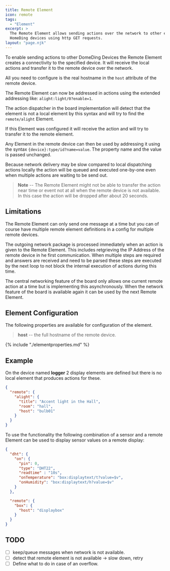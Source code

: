 ```yaml
---
title: Remote Element
icon: remote
tags:
  - "Element"
excerpt: >
  The Remote Element allows sending actions over the network to other elements in
  HomeDing devices using http GET requests.
layout: "page.njk"
---
```


To enable sending actions to other DomeDing Devices the Remote Element creates a connectivity to
the specified device. It will receive the local actions and transfer it to the remote device
over the network.

All you need to configure is the real hostname in the `host` attribute of the remote device.

The Remote Element can now be addressed in actions using the extended addressing like:
`alight:light/0?enable=1`.

The action dispatcher in the board implementation will detect that the element is not a local
element by this syntax and will try to find the `remote/alight` Element.

If this Element was configured it will receive the action and will try to transfer it to the
remote element.

Any Element in the remote device can then be used by addressing it using the syntax
`{device}:type/id?name=value`. The property name and the value is passed unchanged.

Because network delivery may be slow compared to local dispatching actions locally the action will
be queued and executed one-by-one even when multiple actions are waiting to be send out.

> **Note** -- The Remote Element might not be able to transfer the action near time or event not
> at all when the remote device is not available. In this case the action will be dropped after
> about 20 seconds.

## Limitations

The Remote Element can only send one message at a time but you can of course have multiple
remote element definitions in a config for multiple remote devices.

The outgoing network package is processed immediately when an action is given to the Remote
Element. This includes retgrieving the IP Address of the remote device in he first
communication. When multiple steps are required and answers are received and need to be parsed
these steps are executed by the next loop to not block the internal execution of actions during
this time.

The central networking feature of the board only allows one current remote action at a time but
is implementing this asynchronously. When the network feature of the board is available again it
can be used by the next Remote Element.


## Element Configuration

The following properties are available for configuration of the element.

<object data="/element.svg?remote" type="image/svg+xml"></object>

> **host** -- the full hostname of the remote device.

{% include "./elementproperties.md" %}


## Example

On the device named **logger** 2 display elements are defined but there is no local element that
produces actions for these.

``` json
{
  "remote": {
    "alight": {
      "title": "Accent light in the Hall",
      "room": "hall",
      "host": "bulb01"
    }
  }
}
```

To use the functionality the following combination of a sensor and a remote Element can be used
to display sensor values on a remote display:

``` json
{
  "dht": {
    "on": {
      "pin": 0,
      "type": "DHT22",
      "readtime" : "10s",
      "onTemperature": "box:displaytext/t?value=$v",
      "onHumidity": "box:displaytext/h?value=$v"
    }
  },

  "remote": {
    "box": {
      "host": "displaybox"
    }
  }
}
```

## TODO

* [ ] keep/queue messages when network is not available.
* [ ] detect that remote element is not available -> slow down, retry
* [ ] Define what to do in case of an overflow.
